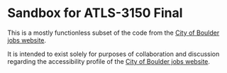 # Sandbox for ATLS-3150 Final
This is a mostly functionless subset of the code from the [City of Boulder jobs website](https://bouldercolorado.wd1.myworkdayjobs.com/en-US/External/).

It is intended to exist solely for purposes of collaboration and discussion regarding the 
accessibility profile of the [City of Boulder jobs website](https://bouldercolorado.wd1.myworkdayjobs.com/en-US/External/).
